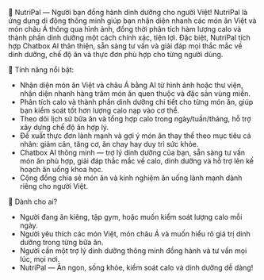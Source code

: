 📱 NutriPal — Người bạn đồng hành dinh dưỡng cho người Việt!
NutriPal là ứng dụng di động thông minh giúp bạn nhận diện nhanh các món ăn Việt và món châu Á thông qua hình ảnh, đồng thời phân tích hàm lượng calo và thành phần dinh dưỡng một cách chính xác, tiện lợi. Đặc biệt, NutriPal tích hợp Chatbox AI thân thiện, sẵn sàng tư vấn và giải đáp mọi thắc mắc về dinh dưỡng, chế độ ăn và thực đơn phù hợp cho từng người dùng.

🌟 Tính năng nổi bật:
- Nhận diện món ăn Việt và châu Á bằng AI từ hình ảnh hoặc thư viện, nhận diện nhanh hàng trăm món ăn quen thuộc và đặc sản vùng miền.
- Phân tích calo và thành phần dinh dưỡng chi tiết cho từng món ăn, giúp bạn kiểm soát tốt hơn lượng calo nạp vào cơ thể.
- Theo dõi lịch sử bữa ăn và tổng hợp calo trong ngày/tuần/tháng, hỗ trợ xây dựng chế độ ăn hợp lý.
- Đề xuất thực đơn lành mạnh và gợi ý món ăn thay thế theo mục tiêu cá nhân: giảm cân, tăng cơ, ăn chay hay duy trì sức khỏe.
- Chatbox AI thông minh — trợ lý dinh dưỡng của bạn, sẵn sàng tư vấn món ăn phù hợp, giải đáp thắc mắc về calo, dinh dưỡng và hỗ trợ lên kế hoạch ăn uống khoa học.
- Cộng đồng chia sẻ món ăn và kinh nghiệm ăn uống lành mạnh dành riêng cho người Việt.

💚 Dành cho ai?
- Người đang ăn kiêng, tập gym, hoặc muốn kiểm soát lượng calo mỗi ngày.
- Người yêu thích các món Việt, món châu Á và muốn hiểu rõ giá trị dinh dưỡng trong từng bữa ăn.
- Người cần một trợ lý dinh dưỡng thông minh đồng hành và tư vấn mọi lúc, mọi nơi.
- NutriPal — Ăn ngon, sống khỏe, kiểm soát calo và dinh dưỡng dễ dàng!








